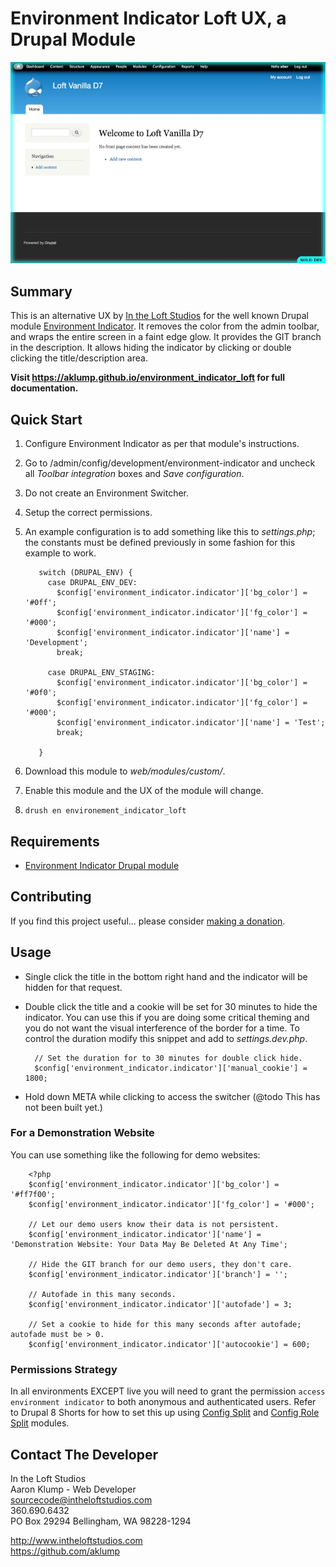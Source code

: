 # Environment Indicator Loft UX, a Drupal Module

![Environment Indicator Loft](docs/images/screenshot.png)

## Summary

This is an alternative UX by [In the Loft Studios](http://intheloftstudios.com) for the well known Drupal module [Environment Indicator](https://www.drupal.org/project/environment_indicator).  It removes the color from the admin toolbar, and wraps the entire screen in a faint edge glow.  It provides the GIT branch in the description.  It allows hiding the indicator by clicking or double clicking the title/description area.

**Visit <https://aklump.github.io/environment_indicator_loft> for full documentation.**

## Quick Start

1. Configure Environment Indicator as per that module's instructions.
1. Go to /admin/config/development/environment-indicator and uncheck all _Toolbar integration_ boxes and _Save configuration_.
1. Do not create an Environment Switcher.
1. Setup the correct permissions.
1. An example configuration is to add something like this to _settings.php_; the constants must be defined previously in some fashion for this example to work.

          switch (DRUPAL_ENV) {
            case DRUPAL_ENV_DEV:
              $config['environment_indicator.indicator']['bg_color'] = '#0ff';
              $config['environment_indicator.indicator']['fg_color'] = '#000';
              $config['environment_indicator.indicator']['name'] = 'Development';
              break;
        
            case DRUPAL_ENV_STAGING:
              $config['environment_indicator.indicator']['bg_color'] = '#0f0';
              $config['environment_indicator.indicator']['fg_color'] = '#000';
              $config['environment_indicator.indicator']['name'] = 'Test';
              break;
        
          }
          
1. Download this module to _web/modules/custom/_.
1. Enable this module and the UX of the module will change.
1. `drush en environement_indicator_loft`

## Requirements

* [Environment Indicator Drupal module](https://www.drupal.org/project/environment_indicator)

## Contributing

If you find this project useful... please consider [making a donation](https://www.paypal.com/cgi-bin/webscr?cmd=_s-xclick&hosted_button_id=4E5KZHDQCEUV8&item_name=Gratitude%20for%20aklump%2Fenvironment_indicator_loft).

## Usage

* Single click the title in the bottom right hand and the indicator will be hidden for that request.
* Double click the title and a cookie will be set for 30 minutes to hide the indicator.  You can use this if you are doing some critical theming and you do not want the visual interference of the border for a time.  To control the duration modify this snippet and add to _settings.dev.php_.

        // Set the duration for to 30 minutes for double click hide.
        $config['environment_indicator.indicator']['manual_cookie'] = 1800;

* Hold down META while clicking to access the switcher (@todo This has not been built yet.)

### For a Demonstration Website

You can use something like the following for demo websites:

        <?php
        $config['environment_indicator.indicator']['bg_color'] = '#ff7f00';
        $config['environment_indicator.indicator']['fg_color'] = '#000';
        
        // Let our demo users know their data is not persistent.
        $config['environment_indicator.indicator']['name'] = 'Demonstration Website: Your Data May Be Deleted At Any Time';
        
        // Hide the GIT branch for our demo users, they don't care.
        $config['environment_indicator.indicator']['branch'] = '';
        
        // Autofade in this many seconds.
        $config['environment_indicator.indicator']['autofade'] = 3;
        
        // Set a cookie to hide for this many seconds after autofade; autofade must be > 0.
        $config['environment_indicator.indicator']['autocookie'] = 600;

### Permissions Strategy

In all environments EXCEPT live you will need to grant the permission `access environment indicator` to both anonymous and authenticated users.  Refer to Drupal 8 Shorts for how to set this up using [Config Split](https://www.drupal.org/project/config_split) and [Config Role Split](https://www.drupal.org/project/config_role_split) modules.

## Contact The Developer

In the Loft Studios  
Aaron Klump - Web Developer  
sourcecode@intheloftstudios.com  
360.690.6432  
PO Box 29294 Bellingham, WA 98228-1294  

<http://www.intheloftstudios.com>  
<https://github.com/aklump>  
